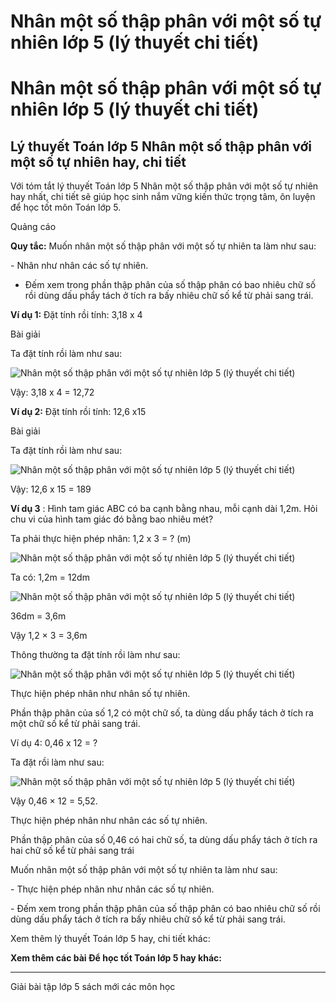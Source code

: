 # Nhân một số thập phân với một số tự nhiên lớp 5 (lý thuyết chi tiết)

# Nhân một số thập phân với một số tự nhiên lớp 5 (lý thuyết chi tiết)

## Lý thuyết Toán lớp 5 Nhân một số thập phân với một số tự nhiên hay, chi tiết

Với tóm tắt lý thuyết Toán lớp 5 Nhân một số thập phân với một số tự nhiên hay nhất, chi tiết sẽ giúp học sinh nắm vững kiến thức trọng tâm, ôn luyện để học tốt môn Toán lớp 5.

Quảng cáo

**Quy tắc:** Muốn nhân một số thập phân với một số tự nhiên ta làm như sau:

\- Nhân như nhân các số tự nhiên.

- Đếm xem trong phần thập phân của số thập phân có bao nhiêu chữ số rồi dùng dấu phẩy tách ở tích ra bấy nhiêu chữ số kể từ phải sang trái.

**Ví dụ 1:** Đặt tính rồi tính: 3,18 x 4

Bài giải

Ta đặt tính rồi làm như sau:

![Nhân một số thập phân với một số tự nhiên lớp 5 \(lý thuyết chi tiết\)](https://vietjack.com/giai-toan-lop-5/images/ly-thuyet-nhan-mot-so-thap-phan-voi-mot-so-tu-nhien-98901.png)

Vậy: 3,18 x 4 = 12,72

**Ví dụ 2:** Đặt tính rồi tính: 12,6 x15

Bài giải

Ta đặt tính rồi làm như sau:

![Nhân một số thập phân với một số tự nhiên lớp 5 \(lý thuyết chi tiết\)](https://vietjack.com/giai-toan-lop-5/images/ly-thuyet-nhan-mot-so-thap-phan-voi-mot-so-tu-nhien-98902.png)

Vậy: 12,6 x 15 = 189

**Ví dụ 3** : Hình tam giác ABC có ba cạnh bằng nhau, mỗi cạnh dài 1,2m. Hỏi chu vi của hình tam giác đó bằng bao nhiêu mét?

Ta phải thực hiện phép nhân: 1,2 x 3 = ? (m)

![Nhân một số thập phân với một số tự nhiên lớp 5 \(lý thuyết chi tiết\)](https://vietjack.com/giai-toan-lop-5/images/ly-thuyet-nhan-mot-so-thap-phan-voi-mot-so-tu-nhien-98904.png)

Ta có: 1,2m = 12dm

![Nhân một số thập phân với một số tự nhiên lớp 5 \(lý thuyết chi tiết\)](https://vietjack.com/giai-toan-lop-5/images/ly-thuyet-nhan-mot-so-thap-phan-voi-mot-so-tu-nhien-98906.png)

36dm = 3,6m

Vậy 1,2 × 3 = 3,6m 

Thông thường ta đặt tính rồi làm như sau:

![Nhân một số thập phân với một số tự nhiên lớp 5 \(lý thuyết chi tiết\)](https://vietjack.com/giai-toan-lop-5/images/ly-thuyet-nhan-mot-so-thap-phan-voi-mot-so-tu-nhien-98908.png)

Thực hiện phép nhân như nhân số tự nhiên.

Phần thập phân của số 1,2 có một chữ số, ta dùng dấu phẩy tách ở tích ra một chữ số kể từ phải sang trái.

Ví dụ 4: 0,46 x 12 = ?

Ta đặt rồi làm như sau: 

![Nhân một số thập phân với một số tự nhiên lớp 5 \(lý thuyết chi tiết\)](https://vietjack.com/giai-toan-lop-5/images/ly-thuyet-nhan-mot-so-thap-phan-voi-mot-so-tu-nhien-98910.png)

Vậy 0,46 × 12 = 5,52.

Thực hiện phép nhân như nhân các số tự nhiên.

Phần thập phân của số 0,46 có hai chữ số, ta dùng dấu phẩy tách ở tích ra hai chữ số kể từ phải sang trái

Muốn nhân một số thập phân với một số tự nhiên ta làm như sau:

\- Thực hiện phép nhân như nhân các số tự nhiên.

\- Đếm xem trong phần thập phân của số thập phân có bao nhiêu chữ số rồi dùng dấu phẩy tách ở tích ra bấy nhiêu chữ số kể từ phải sang trái. 

Xem thêm lý thuyết Toán lớp 5 hay, chi tiết khác:

**Xem thêm các bài Để học tốt Toán lớp 5 hay khác:**

* * *

Giải bài tập lớp 5 sách mới các môn học

